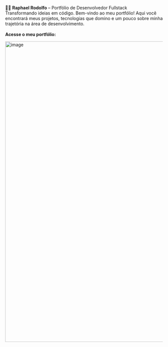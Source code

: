 🧑‍💻 <strong>Raphael Rodolfo</strong> – Portfólio de Desenvolvedor Fullstack <br>
Transformando ideias em código. Bem-vindo ao meu portfólio! Aqui você encontrará meus projetos, tecnologias que domino e um pouco sobre minha trajetória na área de desenvolvimento. <br><br>
<strong>Acesse o meu portfólio:</strong> 


<img width="1920" height="959" alt="image" src="https://github.com/user-attachments/assets/f2925845-3772-4c4b-a7f5-b28e819b889f" />
